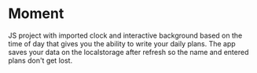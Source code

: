 # Moment

JS project with imported clock and interactive background based on the time of day that gives you the ability to write your daily plans.
The app saves your data on the localstorage after refresh so the name and entered plans don't get lost.
